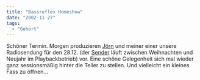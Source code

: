 ```yaml
---
title: "Bassreflex Homeshow"
date: "2002-11-27"
tags:
  - "Gehört"
---
```


Schöner Termin. Morgen produzieren [Jörn](https://web.archive.org/web/20030706113220/http://www.diskskin.de/sunlog/entry.php?id=00095 "Diskskin: Bassreflex") und meiner einer unsere Radiosendung für den 28.12. (der [Sender](https://web.archive.org/web/20030706113220/http://www.oeins.de/) läuft zwischen Weihnachten und Neujahr im Playbackbetrieb) vor. Eine schöne Gelegenheit sich mal wieder ganz sessionsmäßig hinter die Teller zu stellen. Und vielleicht ein kleines Fass zu öffnen…
